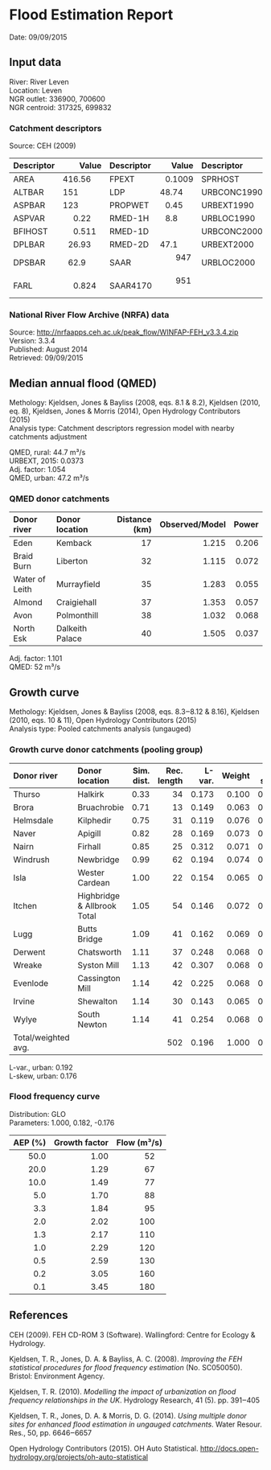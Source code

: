 # Flood Estimation Report

Date:          09/09/2015

## Input data

River:         River Leven  
Location:      Leven  
NGR outlet:    336900, 700600    
NGR centroid:  317325, 699832  

### Catchment descriptors

Source:        CEH (2009)

Descriptor   |      Value | Descriptor  |      Value | Descriptor  |      Value 
:------------|-----------:|:------------|-----------:|:------------|----------:
AREA         |   416.56   | FPEXT       |     0.1009 | SPRHOST     |    34.62  
ALTBAR       |   151      | LDP         |    48.74   | URBCONC1990 |     0.754 
ASPBAR       |   123      | PROPWET     |     0.45   | URBEXT1990  |           
ASPVAR       |     0.22   | RMED-1H     |     8.8    | URBLOC1990  |     0.738 
BFIHOST      |     0.511  | RMED-1D     |            | URBCONC2000 |     0.830 
DPLBAR       |    26.93   | RMED-2D     |    47.1    | URBEXT2000  |     0.0361
DPSBAR       |    62.9    | SAAR        |   947      | URBLOC2000  |     0.702 
FARL         |     0.824  | SAAR4170    |   951      |             |           

### National River Flow Archive (NRFA) data

Source:        http://nrfaapps.ceh.ac.uk/peak_flow/WINFAP-FEH_v3.3.4.zip  
Version:       3.3.4  
Published:     August 2014  
Retrieved:     09/09/2015

## Median annual flood (QMED)

Methology:     Kjeldsen, Jones & Bayliss (2008, eqs. 8.1 & 8.2), Kjeldsen (2010, eq. 8), Kjeldsen, Jones & Morris 
               (2014), Open Hydrology Contributors (2015)  
Analysis type: Catchment descriptors regression model with nearby catchments adjustment

QMED, rural:   44.7 m³/s  
URBEXT, 2015:  0.0373  
Adj. factor:   1.054  
QMED, urban:   47.2 m³/s

### QMED donor catchments

Donor river         | Donor location                 | Distance (km)| Observed/Model | Power
:-------------------|:-------------------------------|-------------:|---------------:|-----:
Eden                | Kemback                        |           17 |          1.215 | 0.206
Braid Burn          | Liberton                       |           32 |          1.115 | 0.072
Water of Leith      | Murrayfield                    |           35 |          1.283 | 0.055
Almond              | Craigiehall                    |           37 |          1.353 | 0.057
Avon                | Polmonthill                    |           38 |          1.032 | 0.068
North Esk           | Dalkeith Palace                |           40 |          1.505 | 0.037

Adj. factor:   1.101  
QMED:          52 m³/s

## Growth curve

Methology:     Kjeldsen, Jones & Bayliss (2008, eqs. 8.3‒8.12 & 8.16), Kjeldsen (2010, eqs. 10 & 11), Open Hydrology 
               Contributors (2015)  
Analysis type: Pooled catchments analysis (ungauged)

### Growth curve donor catchments (pooling group)

Donor river         | Donor location                 | Sim. dist. | Rec. length | L-var. | Weight | L-skew | Weight
:-------------------|:-------------------------------|-----------:|------------:|-------:|-------:|-------:|------:
Thurso              | Halkirk                        |       0.33 |          34 |  0.173 |  0.100 |  0.102 |  0.086
Brora               | Bruachrobie                    |       0.71 |          13 |  0.149 |  0.063 |  0.101 |  0.047
Helmsdale           | Kilphedir                      |       0.75 |          31 |  0.119 |  0.076 |  0.117 |  0.071
Naver               | Apigill                        |       0.82 |          28 |  0.169 |  0.073 |  0.126 |  0.068
Nairn               | Firhall                        |       0.85 |          25 |  0.312 |  0.071 |  0.325 |  0.065
Windrush            | Newbridge                      |       0.99 |          62 |  0.194 |  0.074 |  0.241 |  0.082
Isla                | Wester Cardean                 |       1.00 |          22 |  0.154 |  0.065 |  0.077 |  0.061
Itchen              | Highbridge & Allbrook Total    |       1.05 |          54 |  0.146 |  0.072 |  0.138 |  0.080
Lugg                | Butts Bridge                   |       1.09 |          41 |  0.162 |  0.069 |  0.046 |  0.075
Derwent             | Chatsworth                     |       1.11 |          37 |  0.248 |  0.068 |  0.211 |  0.073
Wreake              | Syston Mill                    |       1.13 |          42 |  0.307 |  0.068 |  0.393 |  0.075
Evenlode            | Cassington Mill                |       1.14 |          42 |  0.225 |  0.068 |  0.133 |  0.075
Irvine              | Shewalton                      |       1.14 |          30 |  0.143 |  0.065 |  0.206 |  0.068
Wylye               | South Newton                   |       1.14 |          41 |  0.254 |  0.068 |  0.137 |  0.075
Total/weighted avg. |                                |            |         502 |  0.196 |  1.000 |  0.169 |  1.000

L-var., urban: 0.192  
L-skew, urban: 0.176

### Flood frequency curve

Distribution:  GLO  
Parameters:    1.000, 0.182, -0.176  

AEP (%) | Growth factor | Flow (m³/s)
-------:|--------------:|-----------:
   50.0 |          1.00 |        52  
   20.0 |          1.29 |        67  
   10.0 |          1.49 |        77  
    5.0 |          1.70 |        88  
    3.3 |          1.84 |        95  
    2.0 |          2.02 |       100  
    1.3 |          2.17 |       110  
    1.0 |          2.29 |       120  
    0.5 |          2.59 |       130  
    0.2 |          3.05 |       160  
    0.1 |          3.45 |       180  

## References

CEH (2009). FEH CD-ROM 3 (Software). Wallingford: Centre for Ecology & Hydrology.

Kjeldsen, T. R., Jones, D. A. & Bayliss, A. C. (2008). *Improving the FEH statistical procedures for flood frequency 
estimation* (No. SC050050). Bristol: Environment Agency.

Kjeldsen, T. R. (2010). *Modelling the impact of urbanization on flood frequency relationships in the UK*. Hydrology 
Research, 41 (5). pp. 391‒405

Kjeldsen, T. R., Jones, D. A. & Morris, D. G. (2014). *Using multiple donor sites for enhanced flood estimation in 
ungauged catchments*. Water Resour. Res., 50, pp. 6646‒6657

Open Hydrology Contributors (2015). OH Auto Statistical. http://docs.open-hydrology.org/projects/oh-auto-statistical